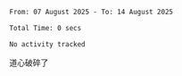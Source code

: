<!--START_SECTION:waka-->

```txt
From: 07 August 2025 - To: 14 August 2025

Total Time: 0 secs

No activity tracked
```

<!--END_SECTION:waka-->

道心破碎了
